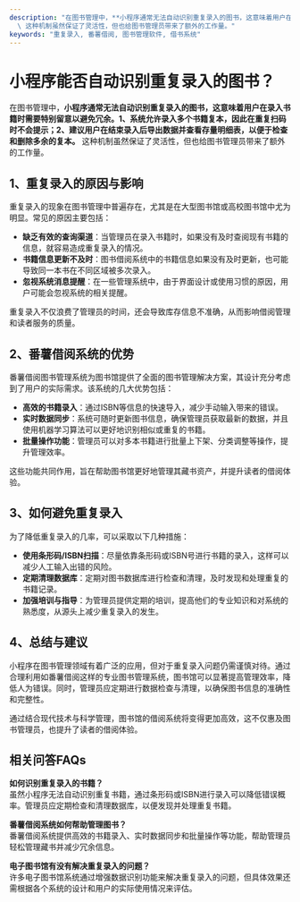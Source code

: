 ```yaml
---
description: "在图书管理中，**小程序通常无法自动识别重复录入的图书，这意味着用户在录入书籍时需要特别留意以避免冗余。1、系统允许录入多个书籍复本，因此在重复扫码时不会提示；2、建议用户在结束录入后导出数据并查看存量明细表，以便于检查和删除多余的复本。**\
  \ 这种机制虽然保证了灵活性，但也给图书管理员带来了额外的工作量。"
keywords: "重复录入, 番薯借阅, 图书管理软件, 借书系统"
---
```

# 小程序能否自动识别重复录入的图书？

在图书管理中，**小程序通常无法自动识别重复录入的图书，这意味着用户在录入书籍时需要特别留意以避免冗余。1、系统允许录入多个书籍复本，因此在重复扫码时不会提示；2、建议用户在结束录入后导出数据并查看存量明细表，以便于检查和删除多余的复本。** 这种机制虽然保证了灵活性，但也给图书管理员带来了额外的工作量。

## 1、重复录入的原因与影响

重复录入的现象在图书管理中普遍存在，尤其是在大型图书馆或高校图书馆中尤为明显。常见的原因主要包括：

- **缺乏有效的查询渠道**：当管理员在录入书籍时，如果没有及时查阅现有书籍的信息，就容易造成重复录入的情况。
- **书籍信息更新不及时**：图书借阅系统中的书籍信息如果没有及时更新，也可能导致同一本书在不同区域被多次录入。
- **忽视系统消息提醒**：在一些管理系统中，由于界面设计或使用习惯的原因，用户可能会忽视系统的相关提醒。

重复录入不仅浪费了管理员的时间，还会导致库存信息不准确，从而影响借阅管理和读者服务的质量。

## 2、番薯借阅系统的优势

番薯借阅图书管理系统为图书馆提供了全面的图书管理解决方案，其设计充分考虑到了用户的实际需求。该系统的几大优势包括：

- **高效的书籍录入**：通过ISBN等信息的快速导入，减少手动输入带来的错误。
- **实时数据同步**：系统可随时更新图书信息，确保管理员获取最新的数据，并且使用机器学习算法可以更好地识别相似或重复的书籍。
- **批量操作功能**：管理员可以对多本书籍进行批量上下架、分类调整等操作，提升管理效率。

这些功能共同作用，旨在帮助图书馆更好地管理其藏书资产，并提升读者的借阅体验。

## 3、如何避免重复录入

为了降低重复录入的几率，可以采取以下几种措施：

- **使用条形码/ISBN扫描**：尽量依靠条形码或ISBN号进行书籍的录入，这样可以减少人工输入出错的风险。
- **定期清理数据库**：定期对图书数据库进行检查和清理，及时发现和处理重复的书籍记录。
- **加强培训与指导**：为管理员提供定期的培训，提高他们的专业知识和对系统的熟悉度，从源头上减少重复录入的发生。

## 4、总结与建议

小程序在图书管理领域有着广泛的应用，但对于重复录入问题仍需谨慎对待。通过合理利用如番薯借阅这样的专业图书管理系统，图书馆可以显著提高管理效率，降低人为错误。同时，管理员应定期进行数据检查与清理，以确保图书信息的准确性和完整性。

通过结合现代技术与科学管理，图书馆的借阅系统将变得更加高效，这不仅惠及图书管理员，也提升了读者的借阅体验。

## 相关问答FAQs

**如何识别重复录入的书籍？**  
虽然小程序无法自动识别重复书籍，通过条形码或ISBN进行录入可以降低错误概率。管理员应定期检查和清理数据库，以便发现并处理重复书籍。

**番薯借阅系统如何帮助管理图书？**  
番薯借阅系统提供高效的书籍录入、实时数据同步和批量操作等功能，帮助管理员轻松管理藏书并减少冗余信息。

**电子图书馆有没有解决重复录入的问题？**  
许多电子图书馆系统通过增强数据识别功能来解决重复录入的问题，但具体效果还需根据各个系统的设计和用户的实际使用情况来评估。
